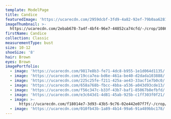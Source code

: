 ```yaml
---
template: ModelPage
title: Candice
featuredImage: 'https://ucarecdn.com/2959dcbf-3fd9-4a82-92ef-79b0aa6281fe/'
imageThumbnail: >-
  https://ucarecdn.com/2ebab678-7a4f-4bf4-96e7-44852ca74cfd/-/crop/1086x1544/330,56/-/preview/
firstName: Candice
collection: Classic
measurementType: bust
size: 10-12
shoeSize: '8'
hair: Brown
eyes: Brown
imagePortfolio:
  - image: 'https://ucarecdn.com/9817e8b3-fe71-4dc8-b955-1e1d064d1135/'
  - image: 'https://ucarecdn.com/19cca7ea-bd6e-461a-be40-d2dada103888/'
  - image: 'https://ucarecdn.com/225c25fe-f211-425a-ae43-33acf1e7b0c0/'
  - image: 'https://ucarecdn.com/658a768b-fbcc-4bba-a536-a043d93cde13/'
  - image: 'https://ucarecdn.com/f56c347c-b33f-43b7-baf1-85067b8efbfd/'
  - image: 'https://ucarecdn.com/e3c643d1-4d81-45ab-925b-c1ff303f0f21/'
  - image: >-
      https://ucarecdn.com/f18014e7-3d93-43b5-9c76-02e442e07f7f/-/crop/1102x1555/29,495/-/preview/
  - image: 'https://ucarecdn.com/010fb43b-1a89-4b14-99a6-91a489bbc178/'
---
```


